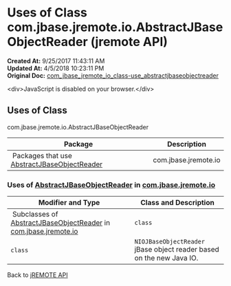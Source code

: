 # Uses of Class com.jbase.jremote.io.AbstractJBaseObjectReader (jremote API)

**Created At:** 9/25/2017 11:43:11 AM  
**Updated At:** 4/5/2018 10:23:11 PM  
**Original Doc:** [com_jbase_jremote_io_class-use_abstractjbaseobjectreader](https://docs.jbase.com/39253-class-use/com_jbase_jremote_io_class-use_abstractjbaseobjectreader)  

<!--<br>    try {<br>        if (location.href.indexOf('is-external=true') == -1) {<br>            parent.document.title="Uses of Class com.jbase.jremote.io.AbstractJBaseObjectReader (jremote   API)";<br>        }<br>    }<br>    catch(err) {<br>    }<br>//-->&lt;div&gt;JavaScript is disabled on your browser.&lt;/div&gt;


<!--<br>  allClassesLink = document.getElementById("allclasses\_navbar\_top");<br>  if(window==top) {<br>    allClassesLink.style.display = "block";<br>  }<br>  else {<br>    allClassesLink.style.display = "none";<br>  }<br>  //-->

## Uses of Class
com.jbase.jremote.io.AbstractJBaseObjectReader

| Package<br> | Description<br> |
| --- | --- |
 Packages that use [AbstractJBaseObjectReader](/39250-io/com_jbase_jremote_io_abstractjbaseobjectreader "class in com.jbase.jremote.io")  | com.jbase.jremote.io<br> |  <br> |






### Uses of [AbstractJBaseObjectReader](/39250-io/com_jbase_jremote_io_abstractjbaseobjectreader "class in com.jbase.jremote.io") in [com.jbase.jremote.io](/39250-io/com_jbase_jremote_io_package-summary)


| Modifier and Type<br> | Class and Description<br> |
| --- | --- |
 Subclasses of [AbstractJBaseObjectReader](/39250-io/com_jbase_jremote_io_abstractjbaseobjectreader "class in com.jbase.jremote.io") in [com.jbase.jremote.io](/39250-io/com_jbase_jremote_io_package-summary)  | `class `<br> | `IOJBaseObjectReader`<br>jBase object reader based on the DataInputStream.<br> |
| `class `<br> | `NIOJBaseObjectReader`<br>jBase object reader based on the new Java IO.<br> |

Back to [jREMOTE API](com_jbase_jremote_package-summary)
